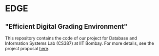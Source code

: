 # EDGE
## "Efficient Digital Grading Environment"

This repository contains the code of our project for Database and Information Systems Lab (CS387) at IIT Bombay. For more details, see the project proposal [here](project_proposal.pdf).
